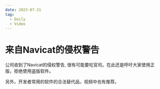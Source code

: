 ```yaml
---
date: 2023-07-31
tag:
  - Daily
  - Video
---
```

# 来自Navicat的侵权警告

公司收到了Navicat的侵权警告, 很有可能要吃官司。在此还是呼吁大家使用正版，拒绝使用盗版软件。

另外，开发者常用的软件的合法替代品，视频中也有推荐。

<BiliBili bvid="BV1L94y1e7sx" />

